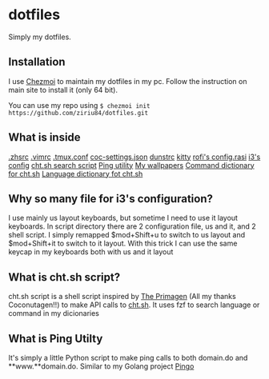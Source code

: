 # dotfiles
Simply my dotfiles.

## Installation

I use [Chezmoi](https://chezmoi.io) to maintain my dotfiles in my pc. Follow the instruction on main site to install it (only 64 bit).

You can use my repo using 
`$ chezmoi init https://github.com/ziriu84/dotfiles.git`

## What is inside

[.zhsrc](https://github.com/ziriuz84/dotfiles/blob/main/dot_zshrc)
[.vimrc](https://github.com/ziriuz84/dotfiles/blob/main/dot_vimrc)
[.tmux.conf](https://github.com/ziriuz84/dotfiles/blob/main/dot_tmux.conf)
[coc-settings.json](https://github.com/ziriuz84/dotfiles/blob/main/dot_vim/coc-settings.json)
[dunstrc](https://github.com/ziriuz84/dotfiles/blob/main/dot_config/dunst/dunstrc)
[kitty](https://github.com/ziriuz84/dotfiles/blob/main/dot_config/kitty/kitty.conf)
[rofi's config.rasi](https://github.com/ziriuz84/dotfiles/blob/main/dot_config/rofi/config.rasi)
[i3's config](https://github.com/ziriuz84/dotfiles/tree/main/dot_config/i3)
[cht.sh search script](https://github.com/ziriuz84/dotfiles/blob/main/bin/executable_cht.sh)
[Ping utility](https://github.com/ziriuz84/dotfiles/blob/main/bin/executable_pingpy.py)
[My wallpapers](https://github.com/ziriuz84/dotfiles/tree/main/wallpaper)
[Command dictionary for cht.sh](https://github.com/ziriuz84/dotfiles/blob/main/dot_cht-command)
[Language dictionary fot cht.sh](https://github.com/ziriuz84/dotfiles/blob/main/dot_cht-languages)

## Why so many file for i3's configuration?

I use mainly us layout keyboards, but sometime I need to use it layout keyboards. In script directory there are 2 configuration file, us and it, and 2 shell script. I simply remapped $mod+Shift+u to switch to us layout and $mod+Shift+it to switch to it layout. With this trick I can use the same keycap in my keyboards both with us and it layout

## What is cht.sh script?

cht.sh script is a shell script inspired by [The Primagen](https://www.youtube.com/watch?v=hJzqEAf2U4I) (All my thanks Coconutagen!!) to make API calls to [cht.sh](https://cht.sh/). It uses fzf to search language or command in my dicionaries

## What is Ping Utilty

It's simply a little Python script to make ping calls to both domain.do and **www.**domain.do. Similar to my Golang project [Pingo](https://github.com/ziriuz84/pingo)

